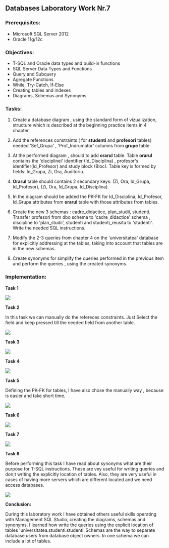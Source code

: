 ## Databases Laboratory Work Nr.7


### Prerequisites:
  - Microsoft SQL Server 2012
  - Oracle 11g/12c

### Objectives:
  - T-SQL and Oracle data types and build-in functions
  - SQL Server Data Types and Functions
  - Query and Subquery
  - Agregate Functions
  - While, Try-Catch, If-Else
  - Creating tables and indexes
  - Diagrams, Schemas and Synonyms
  
 ### Tasks: 
 
 1. Create a database diagram , using the standard form of vizualization, structure which is described at the beginning practice items in
 4 chapter. 
 
 2. Add the references constraints ( for **studenti** and **profesori** tables) needed 'Sef_Grupa' , 'Prof_Indrumator' columns from **grupe** table. 
 
 3. At the performed diagram , should to add **orarul** table. Table **orarul** contains the 'disciplinei' identifier (Id_Disciplina) , profesor's identifier(Id_Profesor) and study block (Bloc). Table key is formed by fields: Id_Grupa, Zi, Ora, Auditoriu. 
 
 4. **Orarul** table should contains 2 secondary keys: (Zi, Ora, Id_Grupa, Id_Profesor), (Zi, Ora, Id_Grupa, Id_Disciplina). 
 
 5. In the diagram should be added the PK-FK for Id_Disciplina, Id_Profesor, Id_Grupa attributes from **orarul** table with those attributes from tables. 
 
 6. Create the new 3 schemas : cadre_didactice, plan_studii, studenti. Transfer profesori from dbo schema to 'cadre_didactice' schema , discipline to 'plan_studii', studenti and studenti_reusita to 'studenti'. Write the needed SQL instructions. 
 
 7. Modify the 2-3 queries from chapter 4 on the 'universitatea' database for explicitly addressing at the tables, taking into account that tables are in the new schemas. 
 
 8. Create synonyms for simplify the queries performed in the previous item and perform the queries , using the created synonyms. 
 
 ### Implementation:
 
 **Task 1** 
 
 ![](https://github.com/DEMENCI/BCD-Laboratories-readme/blob/master/Laboratory7/Pictures/lab7_1.png) 
 
 **Task 2** 
 
 In this task we can manually do the refereces constraints. Just Select the field and keep pressed till the needed field from another table. 
 
 ![](https://github.com/DEMENCI/BCD-Laboratories-readme/blob/master/Laboratory7/Pictures/lab7_2.png) 
 
 **Task 3** 
 
  ![](https://github.com/DEMENCI/BCD-Laboratories-readme/blob/master/Laboratory7/Pictures/lab7_3.png) 
  
 **Task 4**
  
   ![](https://github.com/DEMENCI/BCD-Laboratories-readme/blob/master/Laboratory7/Pictures/lab7_4.png)
   
**Task 5**  

Defining the PK-FK for tables, I have also chose the manually way , because is easier and take short time. 

 ![](https://github.com/DEMENCI/BCD-Laboratories-readme/blob/master/Laboratory7/Pictures/lab7_5.png) 
 
**Task 6** 

 ![](https://github.com/DEMENCI/BCD-Laboratories-readme/blob/master/Laboratory7/Pictures/lab7_6.png) 
 
 
 **Task 7** 
 
  ![](https://github.com/DEMENCI/BCD-Laboratories-readme/blob/master/Laboratory7/Pictures/lab7_7.png) 
  
  
 **Task 8** 
 
 Before performing this task I have read about synonyms what are their purpose for T-SQL instructions. These are vey useful for writing queries and don;t writing the explicitly location of tables. Also, they are very useful in cases of having more servers which are different located and we need access databases. 
 

![](https://github.com/DEMENCI/BCD-Laboratories-readme/blob/master/Laboratory7/Pictures/lab7_8.PNG)


**Conclusion:** 

During this laboratory work I have obtained others useful skills operating with Management SQL Studio, creating the diagrams, schemas and synonyms. I learned how write the queries using the explicit location of tables 'universitatea.studenti.studenti'.Schemas are the  way to separate database users from database object owners. In one schema we can include a lot of tables.

